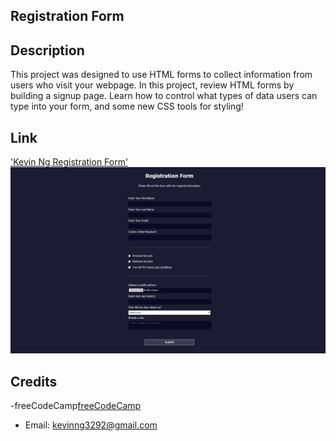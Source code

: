 ## Registration Form

## Description 
This project was designed to use HTML forms to collect information from users who visit your webpage. In this project, review HTML forms by building a signup page. Learn how to control what types of data users can type into your form, and some new CSS tools for styling! 

## Link
['Kevin Ng Registration Form'](https://kevinng2.github.io/RegistrationForm/)
![RegistrationForm](RegistrationForm.png)

## Credits
-freeCodeCamp[freeCodeCamp](https://www.freecodecamp.org/learn/)
- Email: [kevinng3292@gmail.com](mailto:kevinng3292@gmail.com)
